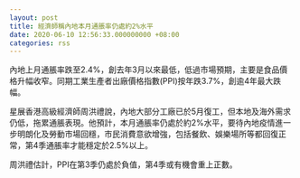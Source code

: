 ```yaml
---
layout: post
title: 經濟師稱內地本月通脹率仍處約2%水平
date: 2020-06-10 12:56:33.000000000 +08:00
categories: rss
---
```


內地上月通脹率跌至2.4%，創去年3月以來最低，低過市場預期，主要是食品價格升幅收窄。同期工業生產者出廠價格指數(PPI)按年跌3.7%，創逾4年最大跌幅。

星展香港高級經濟師周洪禮說，內地大部分工廠已於5月復工，但本地及海外需求仍低，拖累通脹表現。他預計，本月通脹率仍處於約2%水平，要待內地疫情進一步明朗化及勞動市場回穩，市民消費意欲增強，包括餐飲、娛樂場所等都回復正常，第4季通脹率才能穩定於2.5%以上。

周洪禮估計，PPI在第3季仍處於負值，第4季或有機會重上正數。
